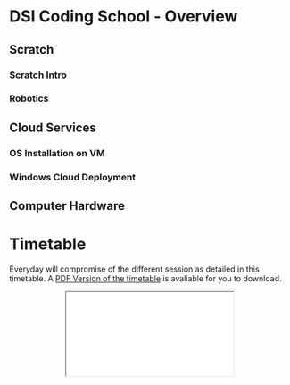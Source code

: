 # DSI Coding School - Overview

## Scratch

### Scratch Intro

### Robotics

## Cloud Services

### OS Installation on VM

### Windows Cloud Deployment

## Computer Hardware

# Timetable
Everyday will compromise of the different session as detailed in this timetable. A [PDF Version of the timetable](./resources/Programme_DSI_CHPC_WorkshopSep24.pdf) is avaliable for you to download.

<p align="center">
  <iframe src="resources/Programme_DSI_CHPC_WorkshopSep24.pdf"></iframe>
</p>

